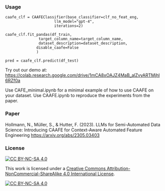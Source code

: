 ### Usage
```
caafe_clf = CAAFEClassifier(base_classifier=clf_no_feat_eng,
                      llm_model="gpt-4",
                      iterations=2)

caafe_clf.fit_pandas(df_train,
               target_column_name=target_column_name,
               dataset_description=dataset_description,
              disable_caafe=False 
              )

pred = caafe_clf.predict(df_test)
```

Try out our demo at: https://colab.research.google.com/drive/1mCA8xOAJZ4MaB_alZvyARTMjhl6RZf0a

Use CAFE_minimal.ipynb for a minimal example of how to use CAAFE on your dataset.
Use CAAFE.ipynb to reproduce the experiments from the paper.


### Paper
Hollmann, N., Müller, S., & Hutter, F. (2023). LLMs for Semi-Automated Data Science: Introducing CAAFE for Context-Aware Automated Feature Engineering
https://arxiv.org/abs/2305.03403

### License
[![CC BY-NC-SA 4.0][cc-by-nc-sa-shield]][cc-by-nc-sa]

This work is licensed under a
[Creative Commons Attribution-NonCommercial-ShareAlike 4.0 International License][cc-by-nc-sa].

[![CC BY-NC-SA 4.0][cc-by-nc-sa-image]][cc-by-nc-sa]

[cc-by-nc-sa]: http://creativecommons.org/licenses/by-nc-sa/4.0/
[cc-by-nc-sa-image]: https://licensebuttons.net/l/by-nc-sa/4.0/88x31.png
[cc-by-nc-sa-shield]: https://img.shields.io/badge/License-CC%20BY--NC--SA%204.0-lightgrey.svg